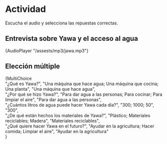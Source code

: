 # Actividad
Escucha el audio y selecciona las repuestas correctas.

## Entrevista sobre Yawa y el acceso al agua
{AudioPlayer "/assests/mp3/jawa.mp3"}

## Elección múltiple

{MultiChoice  
"¿Qué es Yawa?", "Una máquina que hace agua; Una máquina que cocina; Una planta", "Una máquina que hace agua",  
"¿Por qué se hizo Yawa?", "Para dar agua a las personas; Para cocinar; Para limpiar el aire", "Para dar agua a las personas",  
"¿Cuántos litros de agua puede hacer Yawa cada día?", "300; 1000; 50", "300",  
"¿De qué están hechos los materiales de Yawa?", "Plástico; Materiales reciclables; Madera", "Materiales reciclables",  
"¿Qué quiere hacer Yawa en el futuro?", "Ayudar en la agricultura; Hacer comida; Limpiar el aire", "Ayudar en la agricultura"  
}
